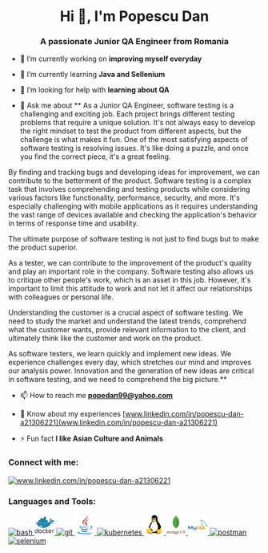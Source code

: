 <h1 align="center">Hi 👋, I'm Popescu Dan</h1>
<h3 align="center">A passionate Junior QA Engineer from Romania</h3>

- 🔭 I’m currently working on **improving myself everyday**

- 🌱 I’m currently learning **Java and Sellenium**

- 🤝 I’m looking for help with **learning about QA**

- 💬 Ask me about **
 As a Junior QA Engineer, software testing is a challenging and exciting job. Each project brings different testing problems that require a unique solution. It's not always easy to develop the right mindset to test the product from different aspects, but the challenge is what makes it fun. One of the most satisfying aspects of software testing is resolving issues. It's like doing a puzzle, and once you find the correct piece, it's a great feeling. 

 By finding and tracking bugs and developing ideas for improvement, we can contribute to the betterment of the product. Software testing is a complex task that involves comprehending and testing products while considering various factors like functionality, performance, security, and more. It's especially challenging with mobile applications as it requires understanding the vast range of devices available and checking the application's behavior in terms of response time and usability. 

 The ultimate purpose of software testing is not just to find bugs but to make the product superior.

 As a tester, we can contribute to the improvement of the product's quality and play an important role in the company. Software testing also allows us to critique other people's work, which is an asset in this job. However, it's important to limit this attitude to work and not let it affect our relationships with colleagues or personal life. 

Understanding the customer is a crucial aspect of software testing. We need to study the market and understand the latest trends, comprehend what the customer wants, provide relevant information to the client, and ultimately think like the customer and work on the product. 

As software testers, we learn quickly and implement new ideas. We experience challenges every day, which stretches our mind and improves our analysis power. Innovation and the generation of new ideas are critical in software testing, and we need to comprehend the big picture.**

- 📫 How to reach me **popedan99@yahoo.com**

- 📄 Know about my experiences [www.linkedin.com/in/popescu-dan-a21306221](www.linkedin.com/in/popescu-dan-a21306221)

- ⚡ Fun fact **I like Asian Culture and Animals**

<h3 align="left">Connect with me:</h3>
<p align="left">
<a href="https://linkedin.com/in/www.linkedin.com/in/popescu-dan-a21306221" target="blank"><img align="center" src="https://raw.githubusercontent.com/rahuldkjain/github-profile-readme-generator/master/src/images/icons/Social/linked-in-alt.svg" alt="www.linkedin.com/in/popescu-dan-a21306221" height="30" width="40" /></a>
</p>

<h3 align="left">Languages and Tools:</h3>
<p align="left"> <a href="https://www.gnu.org/software/bash/" target="_blank" rel="noreferrer"> <img src="https://www.vectorlogo.zone/logos/gnu_bash/gnu_bash-icon.svg" alt="bash" width="40" height="40"/> </a> <a href="https://www.docker.com/" target="_blank" rel="noreferrer"> <img src="https://raw.githubusercontent.com/devicons/devicon/master/icons/docker/docker-original-wordmark.svg" alt="docker" width="40" height="40"/> </a> <a href="https://git-scm.com/" target="_blank" rel="noreferrer"> <img src="https://www.vectorlogo.zone/logos/git-scm/git-scm-icon.svg" alt="git" width="40" height="40"/> </a> <a href="https://www.java.com" target="_blank" rel="noreferrer"> <img src="https://raw.githubusercontent.com/devicons/devicon/master/icons/java/java-original.svg" alt="java" width="40" height="40"/> </a> <a href="https://kubernetes.io" target="_blank" rel="noreferrer"> <img src="https://www.vectorlogo.zone/logos/kubernetes/kubernetes-icon.svg" alt="kubernetes" width="40" height="40"/> </a> <a href="https://www.linux.org/" target="_blank" rel="noreferrer"> <img src="https://raw.githubusercontent.com/devicons/devicon/master/icons/linux/linux-original.svg" alt="linux" width="40" height="40"/> </a> <a href="https://www.mongodb.com/" target="_blank" rel="noreferrer"> <img src="https://raw.githubusercontent.com/devicons/devicon/master/icons/mongodb/mongodb-original-wordmark.svg" alt="mongodb" width="40" height="40"/> </a> <a href="https://www.mysql.com/" target="_blank" rel="noreferrer"> <img src="https://raw.githubusercontent.com/devicons/devicon/master/icons/mysql/mysql-original-wordmark.svg" alt="mysql" width="40" height="40"/> </a> <a href="https://postman.com" target="_blank" rel="noreferrer"> <img src="https://www.vectorlogo.zone/logos/getpostman/getpostman-icon.svg" alt="postman" width="40" height="40"/> </a> <a href="https://www.selenium.dev" target="_blank" rel="noreferrer"> <img src="https://raw.githubusercontent.com/detain/svg-logos/780f25886640cef088af994181646db2f6b1a3f8/svg/selenium-logo.svg" alt="selenium" width="40" height="40"/> </a> </p>

